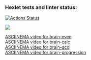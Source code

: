 ### Hexlet tests and linter status:
[![Actions Status](https://github.com/wail-hexlet/frontend-project-44/workflows/hexlet-check/badge.svg)](https://github.com/wail-hexlet/frontend-project-44/actions)

<a href="https://codeclimate.com/github/wail-hexlet/frontend-project-44/maintainability"><img src="https://api.codeclimate.com/v1/badges/365e979fcf305b5d86e8/maintainability" /></a>

<a href="https://asciinema.org/a/OF5NaUs8fUmdCXi5tWfHxXunr">ASCIINEMA video for brain-even</a> 
<br/>
<a href="https://asciinema.org/a/vAq41CG8eWV6DG8nxhAUHhkYH">ASCIINEMA video for brain-calc</a>
<br/>
<a href="https://asciinema.org/a/vEQrRnV12gxVrEmi36H45PdCC">ASCIINEMA video for brain-gcd</a>
<br/>
<a href="https://asciinema.org/a/M3jLn5TiO6OW7A3Vlz7IAzSVg">ASCIINEMA video for brain-progression</a>



